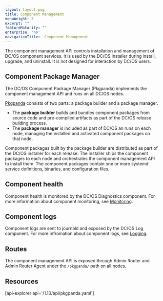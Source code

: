```yaml
---
layout: layout.pug
title: Component Management
menuWeight: 5
excerpt: ""
featureMaturity: ""
enterprise: 'no'
navigationTitle:  Component Management
---
```


The component management API controls installation and management of DC/OS component services. It is used by the DC/OS installer during install, upgrade, and uninstall. It is not designed for interaction by DC/OS users.

## Component Package Manager

The DC/OS Component Package Manager (Pkgpanda) implements the component management API and runs on all DC/OS nodes.

[Pkgpanda](https://github.com/dcos/dcos/tree/master/pkgpanda) consists of two parts: a package builder and a package manager.

- The **package builder** builds and bundles component packages from source code and pre-compiled artifacts as part of the DC/OS release building process.
- The **package manager** is included as part of DC/OS an runs on each node, managing the installed and activated component packages on that node.

Component packages built by the package builder are distributed as part of the DC/OS installer for each release. The installer ships the component packages to each node and orchestrates the component management API to install them. The component packages contain one or more systemd service definitions, binaries, and configuration files.


## Component health

Component health is monitored by the DC/OS Diagnostics component. For more information about component monitoring, see [Monitoring](/1.10/monitoring/).


## Component logs

Component logs are sent to journald and exposed by the DC/OS Log component. For more infromation about component logs, see [Logging](/1.10/monitoring/logging/).


## Routes

The component management API is exposed through Admin Router and Admin Router Agent under the `/pkgpanda/` path on all nodes.


## Resources

[api-explorer api='/1.10/api/pkgpanda.yaml']
